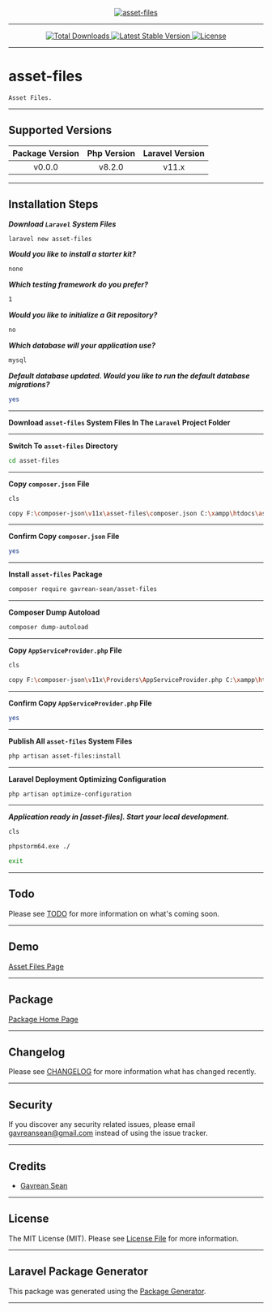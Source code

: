 [
    <p align="center">
        <img src="https://banners.beyondco.de/asset-files.png?theme=light&packageManager=composer+require&packageName=gavrean-sean%2Fasset-files&pattern=architect&style=style_1&description=Asset+Files.&md=1&showWatermark=0&fontSize=175px&images=https%3A%2F%2Flaravel.com%2Fimg%2Flogomark.min.svg" alt="asset-files">
    </p>
](https://github.com/gavrean-sean/asset-files)

- - - - -

[
    <p align="center">
        <img src="https://img.shields.io/packagist/dt/gavrean-sean/asset-files" alt="Total Downloads">
        <img src="https://img.shields.io/packagist/v/gavrean-sean/asset-files" alt="Latest Stable Version">
        <img src="https://img.shields.io/packagist/l/gavrean-sean/asset-files" alt="License">
    </p>
](https://github.com/gavrean-sean/asset-files)

- - - - -

# asset-files

    Asset Files.

- - - - -

## Supported Versions

| Package Version | Php Version | Laravel Version |
|:---------------:|:-----------:|:---------------:|
|     v0.0.0      |   v8.2.0    |      v11.x      |

- - - - -

## Installation Steps

**_Download `Laravel` System Files_**

```bash
laravel new asset-files

```

**_Would you like to install a starter kit?_**

```bash
none

```

**_Which testing framework do you prefer?_**

```bash
1

```

**_Would you like to initialize a Git repository?_**

```bash
no

```

**_Which database will your application use?_**

```bash
mysql

```

**_Default database updated. Would you like to run the default database migrations?_**

```bash
yes

```

- - - - -

**Download `asset-files` System Files In The `Laravel` Project Folder**

- - - - -

**Switch To `asset-files` Directory**

```bash
cd asset-files

```

- - - - -

**Copy `composer.json` File**

```bash
cls

copy F:\composer-json\v11x\asset-files\composer.json C:\xampp\htdocs\asset-files\composer.json

```

- - - - -

**Confirm Copy `composer.json` File**

```bash
yes

```

- - - - -

**Install `asset-files` Package**

```bash
composer require gavrean-sean/asset-files

```

- - - - -

**Composer Dump Autoload**

```bash
composer dump-autoload

```

- - - - -

**Copy `AppServiceProvider.php` File**

```bash
cls

copy F:\composer-json\v11x\Providers\AppServiceProvider.php C:\xampp\htdocs\asset-files\app\Providers\AppServiceProvider.php

```

- - - - -

**Confirm Copy `AppServiceProvider.php` File**

```bash
yes

```

- - - - -

**Publish All `asset-files` System Files**

```bash
php artisan asset-files:install

```

- - - - -

**Laravel Deployment Optimizing Configuration**

```bash
php artisan optimize-configuration

```

- - - - -

**_Application ready in [asset-files]. Start your local development._**

```bash
cls

phpstorm64.exe ./

exit

```

- - - - -

## Todo

Please see [TODO](TODO.md) for more information on what's coming soon.

- - - - -

## Demo

[Asset Files Page](http://asset-files.test)

- - - - -

## Package

[Package Home Page](https://github.com/gavrean-sean/asset-files)

- - - - -

## Changelog

Please see [CHANGELOG](CHANGELOG.md) for more information what has changed recently.

- - - - -

## Security

If you discover any security related issues, please email [gavreansean@gmail.com](mailto:gavreansean@gmail.com) instead of using the issue tracker.

- - - - -

## Credits

-   [Gavrean Sean](https://github.com/gavrean-sean)

- - - - -

## License

The MIT License (MIT). Please see [License File](LICENSE.md) for more information.

- - - - -

## Laravel Package Generator

This package was generated using the [Package Generator](https://github.com/gavrean-sean/package-generator).

- - - - -
